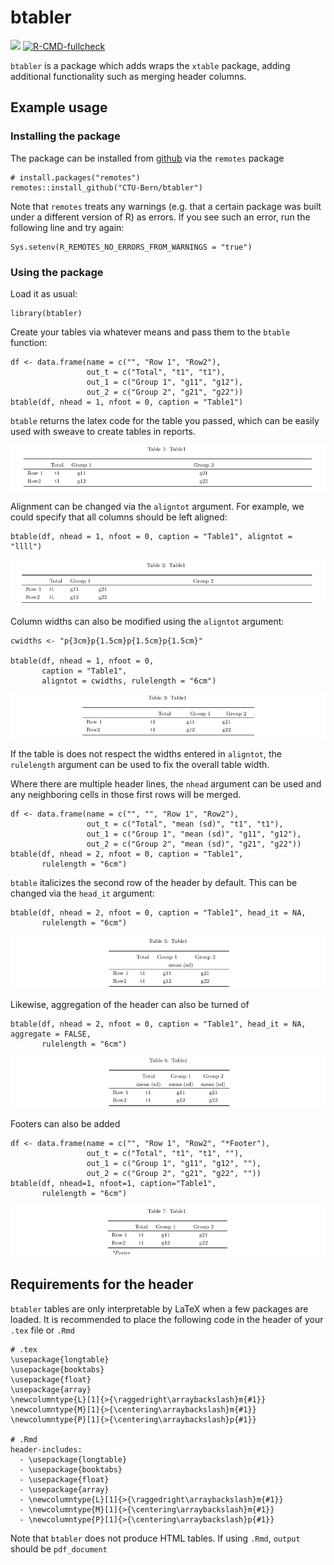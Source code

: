 <!-- README.md is generated from README.Rmd. Please edit that file -->

btabler
=======

[![](https://img.shields.io/badge/dev%20version-0.0.1.9000-blue.svg)](https://github.com/CTU-Bern/btabler)
[![R-CMD-fullcheck](https://github.com/CTU-Bern/btabler/actions/workflows/R-CMD-full.yaml/badge.svg)](https://github.com/CTU-Bern/btabler/actions/workflows/R-CMD-full.yaml)

`btabler` is a package which adds wraps the `xtable` package, adding
additional functionality such as merging header columns.

Example usage
-------------

### Installing the package

The package can be installed from
[github](https://github.com/CTU-Bern/btabler) via the `remotes` package

    # install.packages("remotes")
    remotes::install_github("CTU-Bern/btabler")

Note that `remotes` treats any warnings (e.g. that a certain package was
built under a different version of R) as errors. If you see such an
error, run the following line and try again:

    Sys.setenv(R_REMOTES_NO_ERRORS_FROM_WARNINGS = "true")

### Using the package

Load it as usual:

    library(btabler)

Create your tables via whatever means and pass them to the `btable`
function:

    df <- data.frame(name = c("", "Row 1", "Row2"),
                     out_t = c("Total", "t1", "t1"),
                     out_1 = c("Group 1", "g11", "g12"), 
                     out_2 = c("Group 2", "g21", "g22"))
    btable(df, nhead = 1, nfoot = 0, caption = "Table1")

`btable` returns the latex code for the table you passed, which can be
easily used with sweave to create tables in reports.

![](man/figures/basic.png)

Alignment can be changed via the `aligntot` argument. For example, we
could specify that all columns should be left aligned:

    btable(df, nhead = 1, nfoot = 0, caption = "Table1", aligntot = "llll")

![](man/figures/aligntot.png)

Column widths can also be modified using the `aligntot` argument:

    cwidths <- "p{3cm}p{1.5cm}p{1.5cm}p{1.5cm}"

    btable(df, nhead = 1, nfoot = 0, 
           caption = "Table1", 
           aligntot = cwidths, rulelength = "6cm")

![](man/figures/aligntot_width.png)

If the table is does not respect the widths entered in `aligntot`, the
`rulelength` argument can be used to fix the overall table width.

Where there are multiple header lines, the `nhead` argument can be used
and any neighboring cells in those first rows will be merged.

    df <- data.frame(name = c("", "", "Row 1", "Row2"),
                     out_t = c("Total", "mean (sd)", "t1", "t1"),
                     out_1 = c("Group 1", "mean (sd)", "g11", "g12"),
                     out_2 = c("Group 2", "mean (sd)", "g21", "g22"))
    btable(df, nhead = 2, nfoot = 0, caption = "Table1", 
           rulelength = "6cm")

`btable` italicizes the second row of the header by default. This can be
changed via the `head_it` argument:

    btable(df, nhead = 2, nfoot = 0, caption = "Table1", head_it = NA, 
           rulelength = "6cm")

![](man/figures/head_it.png)

Likewise, aggregation of the header can also be turned of

    btable(df, nhead = 2, nfoot = 0, caption = "Table1", head_it = NA, aggregate = FALSE, 
           rulelength = "6cm")

![](man/figures/aggregate.png)

Footers can also be added

    df <- data.frame(name = c("", "Row 1", "Row2", "*Footer"),
                     out_t = c("Total", "t1", "t1", ""),
                     out_1 = c("Group 1", "g11", "g12", ""),
                     out_2 = c("Group 2", "g21", "g22", ""))
    btable(df, nhead=1, nfoot=1, caption="Table1", 
           rulelength = "6cm")

![](man/figures/footer.png)

Requirements for the header
---------------------------

`btabler` tables are only interpretable by LaTeX when a few packages are
loaded. It is recommended to place the following code in the header of
your `.tex` file or `.Rmd`

    # .tex
    \usepackage{longtable}
    \usepackage{booktabs}
    \usepackage{float}
    \usepackage{array}
    \newcolumntype{L}[1]{>{\raggedright\arraybackslash}m{#1}}
    \newcolumntype{M}[1]{>{\centering\arraybackslash}m{#1}}
    \newcolumntype{P}[1]{>{\centering\arraybackslash}p{#1}}

    # .Rmd
    header-includes:
      - \usepackage{longtable}
      - \usepackage{booktabs}
      - \usepackage{float}
      - \usepackage{array}
      - \newcolumntype{L}[1]{>{\raggedright\arraybackslash}m{#1}}
      - \newcolumntype{M}[1]{>{\centering\arraybackslash}m{#1}}
      - \newcolumntype{P}[1]{>{\centering\arraybackslash}p{#1}}

Note that `btabler` does not produce HTML tables. If using `.Rmd`,
`output` should be `pdf_document`

